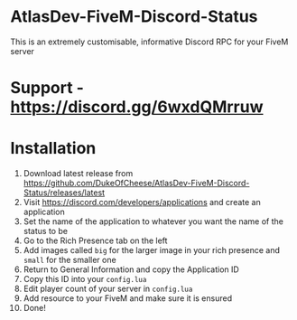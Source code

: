 # AtlasDev-FiveM-Discord-Status
This is an extremely customisable, informative Discord RPC for your FiveM server

# Support - https://discord.gg/6wxdQMrruw

# Installation
1. Download latest release from https://github.com/DukeOfCheese/AtlasDev-FiveM-Discord-Status/releases/latest
2. Visit https://discord.com/developers/applications and create an application
3. Set the name of the application to whatever you want the name of the status to be
4. Go to the Rich Presence tab on the left
5. Add images called `big` for the larger image in your rich presence and `small` for the smaller one
6. Return to General Information and copy the Application ID
7. Copy this ID into your `config.lua`
8. Edit player count of your server in `config.lua`
9. Add resource to your FiveM and make sure it is ensured
10. Done!
